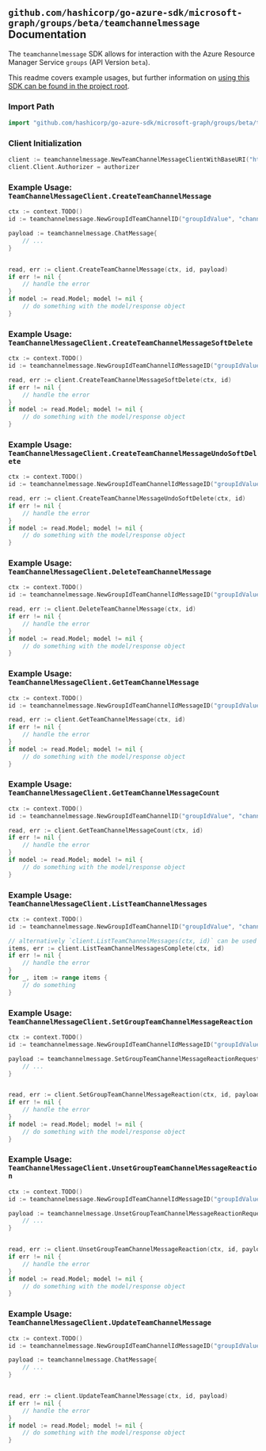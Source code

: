 
## `github.com/hashicorp/go-azure-sdk/microsoft-graph/groups/beta/teamchannelmessage` Documentation

The `teamchannelmessage` SDK allows for interaction with the Azure Resource Manager Service `groups` (API Version `beta`).

This readme covers example usages, but further information on [using this SDK can be found in the project root](https://github.com/hashicorp/go-azure-sdk/tree/main/docs).

### Import Path

```go
import "github.com/hashicorp/go-azure-sdk/microsoft-graph/groups/beta/teamchannelmessage"
```


### Client Initialization

```go
client := teamchannelmessage.NewTeamChannelMessageClientWithBaseURI("https://management.azure.com")
client.Client.Authorizer = authorizer
```


### Example Usage: `TeamChannelMessageClient.CreateTeamChannelMessage`

```go
ctx := context.TODO()
id := teamchannelmessage.NewGroupIdTeamChannelID("groupIdValue", "channelIdValue")

payload := teamchannelmessage.ChatMessage{
	// ...
}


read, err := client.CreateTeamChannelMessage(ctx, id, payload)
if err != nil {
	// handle the error
}
if model := read.Model; model != nil {
	// do something with the model/response object
}
```


### Example Usage: `TeamChannelMessageClient.CreateTeamChannelMessageSoftDelete`

```go
ctx := context.TODO()
id := teamchannelmessage.NewGroupIdTeamChannelIdMessageID("groupIdValue", "channelIdValue", "chatMessageIdValue")

read, err := client.CreateTeamChannelMessageSoftDelete(ctx, id)
if err != nil {
	// handle the error
}
if model := read.Model; model != nil {
	// do something with the model/response object
}
```


### Example Usage: `TeamChannelMessageClient.CreateTeamChannelMessageUndoSoftDelete`

```go
ctx := context.TODO()
id := teamchannelmessage.NewGroupIdTeamChannelIdMessageID("groupIdValue", "channelIdValue", "chatMessageIdValue")

read, err := client.CreateTeamChannelMessageUndoSoftDelete(ctx, id)
if err != nil {
	// handle the error
}
if model := read.Model; model != nil {
	// do something with the model/response object
}
```


### Example Usage: `TeamChannelMessageClient.DeleteTeamChannelMessage`

```go
ctx := context.TODO()
id := teamchannelmessage.NewGroupIdTeamChannelIdMessageID("groupIdValue", "channelIdValue", "chatMessageIdValue")

read, err := client.DeleteTeamChannelMessage(ctx, id)
if err != nil {
	// handle the error
}
if model := read.Model; model != nil {
	// do something with the model/response object
}
```


### Example Usage: `TeamChannelMessageClient.GetTeamChannelMessage`

```go
ctx := context.TODO()
id := teamchannelmessage.NewGroupIdTeamChannelIdMessageID("groupIdValue", "channelIdValue", "chatMessageIdValue")

read, err := client.GetTeamChannelMessage(ctx, id)
if err != nil {
	// handle the error
}
if model := read.Model; model != nil {
	// do something with the model/response object
}
```


### Example Usage: `TeamChannelMessageClient.GetTeamChannelMessageCount`

```go
ctx := context.TODO()
id := teamchannelmessage.NewGroupIdTeamChannelID("groupIdValue", "channelIdValue")

read, err := client.GetTeamChannelMessageCount(ctx, id)
if err != nil {
	// handle the error
}
if model := read.Model; model != nil {
	// do something with the model/response object
}
```


### Example Usage: `TeamChannelMessageClient.ListTeamChannelMessages`

```go
ctx := context.TODO()
id := teamchannelmessage.NewGroupIdTeamChannelID("groupIdValue", "channelIdValue")

// alternatively `client.ListTeamChannelMessages(ctx, id)` can be used to do batched pagination
items, err := client.ListTeamChannelMessagesComplete(ctx, id)
if err != nil {
	// handle the error
}
for _, item := range items {
	// do something
}
```


### Example Usage: `TeamChannelMessageClient.SetGroupTeamChannelMessageReaction`

```go
ctx := context.TODO()
id := teamchannelmessage.NewGroupIdTeamChannelIdMessageID("groupIdValue", "channelIdValue", "chatMessageIdValue")

payload := teamchannelmessage.SetGroupTeamChannelMessageReactionRequest{
	// ...
}


read, err := client.SetGroupTeamChannelMessageReaction(ctx, id, payload)
if err != nil {
	// handle the error
}
if model := read.Model; model != nil {
	// do something with the model/response object
}
```


### Example Usage: `TeamChannelMessageClient.UnsetGroupTeamChannelMessageReaction`

```go
ctx := context.TODO()
id := teamchannelmessage.NewGroupIdTeamChannelIdMessageID("groupIdValue", "channelIdValue", "chatMessageIdValue")

payload := teamchannelmessage.UnsetGroupTeamChannelMessageReactionRequest{
	// ...
}


read, err := client.UnsetGroupTeamChannelMessageReaction(ctx, id, payload)
if err != nil {
	// handle the error
}
if model := read.Model; model != nil {
	// do something with the model/response object
}
```


### Example Usage: `TeamChannelMessageClient.UpdateTeamChannelMessage`

```go
ctx := context.TODO()
id := teamchannelmessage.NewGroupIdTeamChannelIdMessageID("groupIdValue", "channelIdValue", "chatMessageIdValue")

payload := teamchannelmessage.ChatMessage{
	// ...
}


read, err := client.UpdateTeamChannelMessage(ctx, id, payload)
if err != nil {
	// handle the error
}
if model := read.Model; model != nil {
	// do something with the model/response object
}
```
